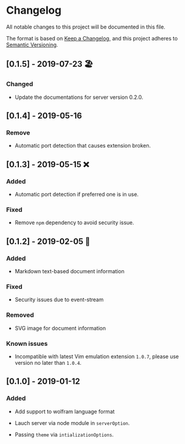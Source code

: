 # Changelog
All notable changes to this project will be documented in this file.

The format is based on [Keep a Changelog](https://keepachangelog.com/en/1.0.0/),
and this project adheres to [Semantic Versioning](https://semver.org/spec/v2.0.0.html).

## [0.1.5] - 2019-07-23 🏖️

### Changed

- Update the documentations for server version 0.2.0.

## [0.1.4] - 2019-05-16

### Remove

- Automatic port detection that causes extension broken.


## [0.1.3] - 2019-05-15 ❌

### Added

- Automatic port detection if preferred one is in use.

### Fixed

- Remove `npm` dependency to avoid security issue.

## [0.1.2] - 2019-02-05 🧧

### Added

- Markdown text-based document information

### Fixed

- Security issues due to event-stream

### Removed

- SVG image for document information

### Known issues

- Incompatible with latest Vim emulation extension `1.0.7`, please use version no later than `1.0.4`.

## [0.1.0] - 2019-01-12

### Added

- Add support to wolfram language format

- Lauch server via node module in `serverOption`.

- Passing `theme` via `intializationOptions`.
